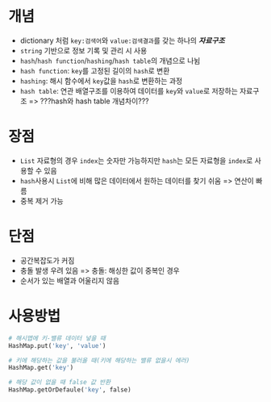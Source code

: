 # 개념
- dictionary 처럼 `key:검색어`와 `value:검색결과`를 갖는 하나의 ***자료구조***
- `string` 기반으로 정보 기록 및 관리 시 사용
- `hash`/`hash function`/`hashing`/`hash table`의 개념으로 나뉨
- `hash function`: `key`를 고정된 길이의 `hash`로 변환
- `hashing`: 해시 함수에서 `key`값을 `hash`로 변환하는 과정
- `hash table`: 연관 배열구조를 이용하여 데이터를 `key`와 `value`로 저장하는 자료구조 => ???hash와 hash table 개념차이???

# 장점
- `List` 자료형의 경우 `index`는 숫자만 가능하지만 `hash`는 모든 자료형을 `index`로 사용할 수 있음
- `hash`사용시 `List`에 비해 많은 데이터에서 원하는 데이터를 찾기 쉬움 => 연산이 빠름
- 중복 제거 가능

# 단점
- 공간복잡도가 커짐
- 충돌 발생 우려 있음 => 충돌: 해싱한 값이 중복인 경우
- 순서가 있는 배열과 어울리지 않음

# 사용방법 
```python
# 해시맵에 키-밸류 데이터 넣을 때
HashMap.put('key', 'value')

# 키에 해당하는 값을 불러올 때(키에 해당하는 밸류 없을시 에러)
HashMap.get('key') 

# 해당 값이 없을 때 false 값 반환
HashMap.getOrDefaule('key', false)
```